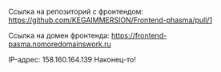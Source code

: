Ссылка на репозиторий с фронтендом: https://github.com/KEGAIMMERSION/Frontend-phasma/pull/1

Ссылка на домен фронтенда: https://frontend-pasma.nomoredomainswork.ru

IP-адрес: 158.160.164.139
Наконец-то!
